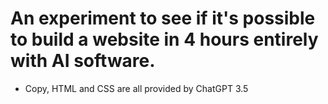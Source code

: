 # An experiment to see if it's possible to build a website in 4 hours entirely with AI software.

* Copy, HTML and CSS are all provided by ChatGPT 3.5
